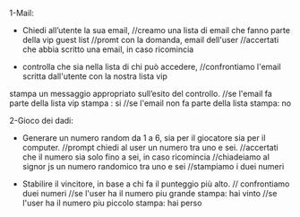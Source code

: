 1-Mail:

- Chiedi all’utente la sua email,
//creamo una lista di email che fanno parte della vip guest list
//promt con la domanda, email dell'user
  //accertati che abbia scritto una email, in caso ricomincia

- controlla che sia nella lista di chi può accedere,
//confrontiamo l'email scritta dall'utente con la nostra lista vip



stampa un messaggio appropriato sull’esito del controllo.
//se l'email fa parte della lista vip stampa : si
//se l'email non fa parte della lista stampa: no 




2-Gioco dei dadi:
- Generare un numero random da 1 a 6, sia per il giocatore sia per il computer.
//prompt chiedi al user un numero tra uno e sei.
   //accertati che il numero sia solo fino a sei, in caso ricomincia
//chiadeiamo al signor js un numero randomico tra uno e sei
//stampiamo i duei numeri 


- Stabilire il vincitore, in base a chi fa il punteggio più alto.
// confrontiamo duei numeri
//se l'user ha il numero piu grande stampa: hai vinto
//se l'user ha il numero piu piccolo stampa: hai perso